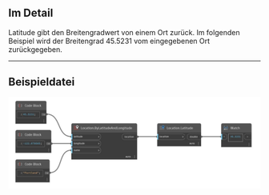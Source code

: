 ## Im Detail
Latitude gibt den Breitengradwert von einem Ort zurück. Im folgenden Beispiel wird der Breitengrad 45.5231 vom eingegebenen Ort zurückgegeben.
___
## Beispieldatei

![Latitude](./DynamoUnits.Location.Latitude_img.jpg)

